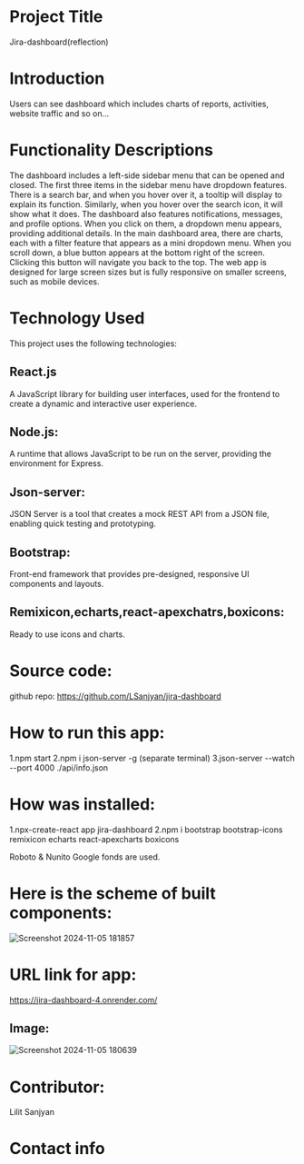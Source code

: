 # Project Title

Jira-dashboard(reflection)

# Introduction

Users can see dashboard which includes charts of reports, activities, website traffic and so on...

# Functionality Descriptions

The dashboard includes a left-side sidebar menu that can be opened and closed. The first three items in the sidebar menu have dropdown features.
There is a search bar, and when you hover over it, a tooltip will display to explain its function. Similarly, when you hover over the search icon, it will show what it does.
The dashboard also features notifications, messages, and profile options. When you click on them, a dropdown menu appears, providing additional details.
In the main dashboard area, there are charts, each with a filter feature that appears as a mini dropdown menu.
When you scroll down, a blue button appears at the bottom right of the screen. Clicking this button will navigate you back to the top.
The web app is designed for large screen sizes but is fully responsive on smaller screens, such as mobile devices.

# Technology Used

This project uses the following technologies:

## React.js

A JavaScript library for building user interfaces, used for the frontend to create a dynamic and interactive user experience.

## Node.js:

A runtime that allows JavaScript to be run on the server, providing the environment for Express.

## Json-server:

JSON Server is a tool that creates a mock REST API from a JSON file, enabling quick testing and prototyping.

## Bootstrap:

Front-end framework that provides pre-designed, responsive UI components and layouts.

## Remixicon,echarts,react-apexchatrs,boxicons:

Ready to use icons and charts.

# Source code:

github repo: https://github.com/LSanjyan/jira-dashboard

# How to run this app:

1.npm start
2.npm i json-server -g (separate terminal)
3.json-server --watch --port 4000 ./api/info.json

# How was installed:

1.npx-create-react app jira-dashboard
2.npm i bootstrap bootstrap-icons remixicon echarts react-apexcharts boxicons

Roboto & Nunito Google fonds are used.

# Here is the scheme of built components:

![Screenshot 2024-11-05 181857](https://github.com/user-attachments/assets/167fff0e-9773-405e-aba0-8e07f56b25f9)

# URL link for app:

https://jira-dashboard-4.onrender.com/

## Image:

![Screenshot 2024-11-05 180639](https://github.com/user-attachments/assets/457d9d17-325a-4a3e-bc95-b569aaa31913)

# Contributor:

Lilit Sanjyan

# Contact info
